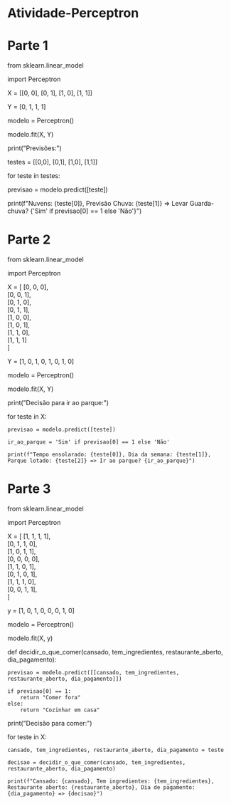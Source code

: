 # Atividade-Perceptron
# Parte 1

from sklearn.linear_model 

import Perceptron

X = [[0, 0], [0, 1], [1, 0], [1, 1]]

Y = [0, 1, 1, 1]

modelo = Perceptron()

modelo.fit(X, Y)

print("Previsões:")

testes = [[0,0], [0,1], [1,0], [1,1]]

for teste in testes:

  previsao = modelo.predict([teste])
  
  print(f"Nuvens: {teste[0]}, Previsão Chuva: {teste[1]} => Levar Guarda-chuva? {'Sim' if previsao[0] == 1 else 'Não'}")

# Parte 2

from sklearn.linear_model 

import Perceptron

X = [
    [0, 0, 0],  
    [0, 0, 1],  
    [0, 1, 0],  
    [0, 1, 1],  
    [1, 0, 0],  
    [1, 0, 1],  
    [1, 1, 0],  
    [1, 1, 1]   
]

Y = [1, 0, 1, 0, 1, 0, 1, 0]

modelo = Perceptron()

modelo.fit(X, Y)

print("Decisão para ir ao parque:")

for teste in X:

    previsao = modelo.predict([teste])
    
    ir_ao_parque = 'Sim' if previsao[0] == 1 else 'Não'
    
    print(f"Tempo ensolarado: {teste[0]}, Dia da semana: {teste[1]}, Parque lotado: {teste[2]} => Ir ao parque? {ir_ao_parque}")

# Parte 3

from sklearn.linear_model 

import Perceptron

X = [
    [1, 1, 1, 1],  
    [0, 1, 1, 0],  
    [1, 0, 1, 1],  
    [0, 0, 0, 0],  
    [1, 1, 0, 1],  
    [0, 1, 0, 1],  
    [1, 1, 1, 0],  
    [0, 0, 1, 1],  
]


y = [1, 0, 1, 0, 0, 0, 1, 0]

modelo = Perceptron()

modelo.fit(X, y)

def decidir_o_que_comer(cansado, tem_ingredientes, restaurante_aberto, dia_pagamento):
  
    previsao = modelo.predict([[cansado, tem_ingredientes, restaurante_aberto, dia_pagamento]])
    
    if previsao[0] == 1:
        return "Comer fora"
    else:
        return "Cozinhar em casa"

print("Decisão para comer:")

for teste in X:

    cansado, tem_ingredientes, restaurante_aberto, dia_pagamento = teste
    
    decisao = decidir_o_que_comer(cansado, tem_ingredientes, restaurante_aberto, dia_pagamento)
    
    print(f"Cansado: {cansado}, Tem ingredientes: {tem_ingredientes}, Restaurante aberto: {restaurante_aberto}, Dia de pagamento: {dia_pagamento} => {decisao}")
